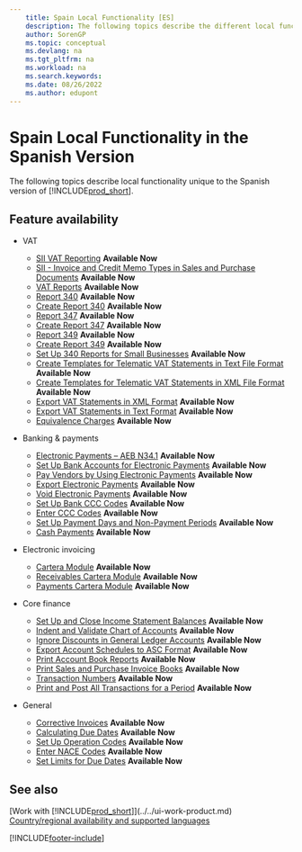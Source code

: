 ```yaml
---
    title: Spain Local Functionality [ES]
    description: The following topics describe the different local functionality in the Spanish version of Business Central.
    author: SorenGP
    ms.topic: conceptual
    ms.devlang: na
    ms.tgt_pltfrm: na
    ms.workload: na
    ms.search.keywords:
    ms.date: 08/26/2022
    ms.author: edupont
---
```

# Spain Local Functionality in the Spanish Version

The following topics describe local functionality unique to the Spanish version of [!INCLUDE[prod_short](../../includes/prod_short.md)].  

## Feature availability

* VAT  
  * [SII VAT Reporting](sii-setup.md) **Available Now**
  * [SII - Invoice and Credit Memo Types in Sales and Purchase Documents](SII-invoice-types-sales-purchase-documents.md) **Available Now**
  * [VAT Reports](vat-reports.md) **Available Now**
  * [Report 340](report-340.md) **Available Now**  
  * [Create Report 340](how-to-create-report-340.md) **Available Now**  
  * [Report 347](report-347.md) **Available Now**  
  * [Create Report 347](how-to-create-report-347.md) **Available Now**  
  * [Report 349](report-349.md) **Available Now**  
  * [Create Report 349](how-to-create-report-349.md) **Available Now**  
  * [Set Up 340 Reports for Small Businesses](how-to-set-up-340-reports-for-small-businesses.md) **Available Now**
  * [Create Templates for Telematic VAT Statements in Text File Format](how-to-create-templates-for-telematic-vat-statements-in-text-file-format.md) **Available Now**
  * [Create Templates for Telematic VAT Statements in XML File Format](how-to-create-templates-for-telematic-vat-statements-in-xml-file-format.md) **Available Now**
  * [Export VAT Statements in XML Format](how-to-export-vat-statements-in-xml-format.md) **Available Now**  
  * [Export VAT Statements in Text Format](how-to-export-vat-statements-in-text-format.md) **Available Now**
  * [Equivalence Charges](equivalence-charges-ec-.md) **Available Now**

* Banking & payments  
  * [Electronic Payments – AEB N34.1](electronic-payments-aeb-n341.md) **Available Now**
  * [Set Up Bank Accounts for Electronic Payments](how-to-set-up-bank-accounts-for-electronic-payments.md) **Available Now**
  * [Pay Vendors by Using Electronic Payments](how-to-pay-vendors-by-using-electronic-payments.md) **Available Now**
  * [Export Electronic Payments](how-to-export-electronic-payments.md) **Available Now**
  * [Void Electronic Payments](how-to-void-electronic-payments.md) **Available Now**
  * [Set Up Bank CCC Codes](how-to-set-up-bank-ccc-codes.md) **Available Now**
  * [Enter CCC Codes](how-to-enter-ccc-codes.md) **Available Now**
  * [Set Up Payment Days and Non-Payment Periods](how-to-set-up-payment-days-and-non-payment-periods.md) **Available Now**
  * [Cash Payments](payments-in-cash.md) **Available Now**

* Electronic invoicing
  * [Cartera Module](cartera-module.md) **Available Now**
  * [Receivables Cartera Module](receivables-cartera-module.md) **Available Now**
  * [Payments Cartera Module](payments-cartera-module.md) **Available Now**

* Core finance
  * [Set Up and Close Income Statement Balances](how-to-set-up-and-close-income-statement-balances.md) **Available Now**
  * [Indent and Validate Chart of Accounts](how-to-indent-and-validate-chart-of-accounts.md) **Available Now**
  * [Ignore Discounts in General Ledger Accounts](how-to-ignore-discounts-in-general-ledger-accounts.md) **Available Now**
  * [Export Account Schedules to ASC Format](how-to-export-account-schedules-to-asc-format.md) **Available Now**
  * [Print Account Book Reports](how-to-print-account-book-reports.md) **Available Now**
  * [Print Sales and Purchase Invoice Books](how-to-print-sales-and-purchase-invoice-books.md) **Available Now**  
  * [Transaction Numbers](transaction-numbers.md) **Available Now**
  * [Print and Post All Transactions for a Period](how-to-post-and-print-all-transactions-for-a-period.md) **Available Now**

* General
  * [Corrective Invoices](corrective-invoices.md) **Available Now**
  * [Calculating Due Dates](calculating-due-dates.md) **Available Now**
  * [Set Up Operation Codes](how-to-set-up-operation-codes.md) **Available Now**
  * [Enter NACE Codes](how-to-enter-nace-codes.md) **Available Now**
  * [Set Limits for Due Dates](how-to-set-limits-for-due-dates.md) **Available Now**

## See also

[Work with [!INCLUDE[prod_short](../../includes/prod_short.md)]](../../ui-work-product.md)  
[Country/regional availability and supported languages](/dynamics365/business-central/dev-itpro/compliance/apptest-countries-and-translations)

[!INCLUDE[footer-include](../../includes/footer-banner.md)]
